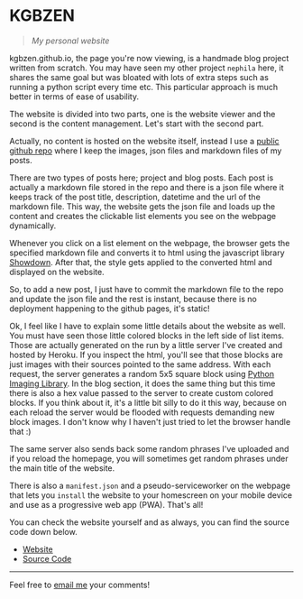 # KGBZEN
> _My personal website_

kgbzen.github.io, the page you're now viewing, is a handmade blog project written from scratch. You may have seen my other project `nephila` here, it shares the same goal but was bloated with lots of extra steps such as running a python script every time etc. This particular approach is much better in terms of ease of usability.

The website is divided into two parts, one is the website viewer and the second is the content management. Let's start with the second part.

Actually, no content is hosted on the website itself, instead I use a [public github repo](https://github.com/kgbzen/archive) where I keep the images, json files and markdown files of my posts.

There are two types of posts here; project and blog posts. Each post is actually a markdown file stored in the repo and there is a json file where it keeps track of the post title, description, datetime and the url of the markdown file. This way, the website gets the json file and loads up the content and creates the clickable list elements you see on the webpage dynamically.

Whenever you click on a list element on the webpage, the browser gets the specified markdown file and converts it to html using the javascript library [Showdown](https://github.com/showdownjs/showdown). After that, the style gets applied to the converted html and displayed on the website.

So, to add a new post, I just have to commit the markdown file to the repo and update the json file and the rest is instant, because there is no deployment happening to the github pages, it's static!

Ok, I feel like I have to explain some little details about the website as well. You must have seen those little colored blocks in the left side of list items. Those are actually generated on the run by a little server I've created and hosted by Heroku. If you inspect the html, you'll see that those blocks are just images with their sources pointed to the same address. With each request, the server generates a random 5x5 square block using [Python Imaging Library](https://pillow.readthedocs.io/en/stable/). In the blog section, it does the same thing but this time there is also a hex value passed to the server to create custom colored blocks. If you think about it, it's a little bit silly to do it this way, because on each reload the server would be flooded with requests demanding new block images. I don't know why I haven't just tried to let the browser handle that :)

The same server also sends back some random phrases I've uploaded and if you reload the homepage, you will sometimes get random phrases under the main title of the website.

There is also a `manifest.json` and a pseudo-serviceworker on the webpage that lets you `install` the website to your homescreen on your mobile device and use as a progressive web app (PWA). That's all!

You can check the website yourself and as always, you can find the source code down below.

* [Website](https://kgbzen.github.io/)
* [Source Code](https://github.com/kgbzen/kgbzen.github.io)

---
Feel free to [email me](mailto:kaangiray26@protonmail.com) your comments!
